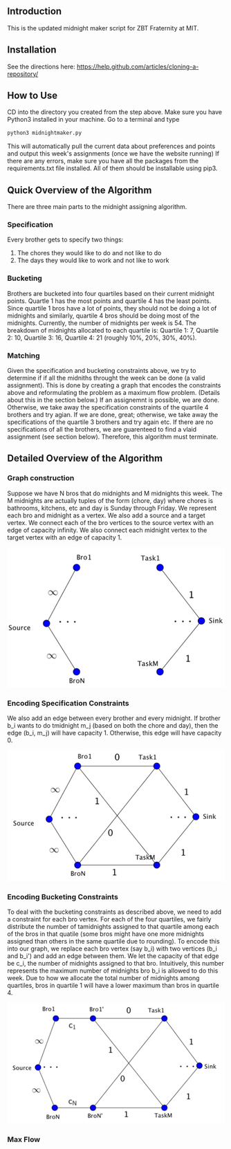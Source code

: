 ## Introduction

This is the updated midnight maker script for ZBT Fraternity at MIT. 


## Installation

See the directions here: https://help.github.com/articles/cloning-a-repository/

## How to Use

CD into the directory you created from the step above. Make sure you have Python3 installed in your machine. Go to a terminal and type 

```python
python3 midnightmaker.py
```

This will automatically pull the current data about preferences and points
and output this week's assignments (once we have the website running)
If there are any errors, make sure you have all the packages from the requirements.txt file installed. All of them should be installable using pip3. 

## Quick Overview of the Algorithm

There are three main parts to the midnight assigning algorithm.

### Specification

Every brother gets to specify two things:

1) The chores they would like to do and not like to do
2) The days they would like to work and not like to work

### Bucketing

Brothers are bucketed into four quartiles based on their current midnight points.
Quartle 1 has the most points and quartile 4 has the least points.
Since quartile 1 bros have a lot of points, they should not be doing a lot of midnights
and similarly, quartile 4 bros should be doing most of the midnights. Currently, the number of midnights per week is 54. The breakdown of midnights allocated to each quartile is: Quartile 1: 7, Quartile 2: 10, Quartile 3: 16, Quartile 4: 21
(roughly 10%, 20%, 30%, 40%).

### Matching 

Given the specification and bucketing constraints above, we try to determine if 
if all the midniths throught the week can be done (a valid assignment). This is done by creating a graph that encodes the constraints above and reformulating the problem as a maximum flow problem. (Details about this in the section below.) If an assignemnt is possible, we are done. Otherwise, we take away the specification constraints of the quartile 4 brothers and try agian. If we are done, great; otherwise, we take away the specifications of the quartile 3 brothers and try again etc. If there are no specifications of all the brothers, we are guarenteed to find a vlaid assignment (see section below). Therefore, this algorithm must terminate.

## Detailed Overview of the Algorithm

### Graph construction

Suppose we have N bros that do midnights and M midnights this week. The M midnights are actually tuples of the form (chore, day) where chores is bathrooms, kitchens, etc and day is Sunday through Friday. We represent each bro and midnight as a vertex. We also add a source and a target vertex. We connect each of the bro vertices to the source vertex with an edge of capacity infinity. We also connect each midnight vertex to the target vertex with an edge of capacity 1.

<p align="center">
<img src="Images\graph_img1.png" width="600">
</p>



### Encoding Specification Constraints

We also add an edge between every brother and every midnight. If brother b_i wants to do tmidnight m_j (based on both the chore and day), then the edge (b_i, m_j) will have capacity 1. Otherwise, this edge will have capacity 0. 

<p align="center">
<img src="Images\graph_img2.png" width="600">
</p>

### Encoding Bucketing Constraints

To deal with the bucketing constraints as described above, we need to add a constraint for each bro vertex. For each of the four quartiles, we fairly distribute the number of tamidnights assigned to that quartile among each of the bros in that quatile (some bros might have one more midnights assigned than others in the same quartile due to rounding). To encode this into our graph, we replace each bro vertex (say b_i) with two vertices (b_i and b_i') and add an edge between them. We let the capacity of that edge be c_i, the number of midnights assigned to that bro. Intuitively, this number represents the maximum number of midnights bro b_i is allowed to do this week. Due to how we allocate the total number of midnights among quartiles, bros in quartile 1 will have a lower maximum than bros in quartile 4.

<p align="center">
<img src="Images\graph_img3.png" width="600">
</p>

### Max Flow 











